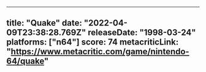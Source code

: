 
---
title: "Quake"
date: "2022-04-09T23:38:28.769Z"
releaseDate: "1998-03-24"
platforms: ["n64"]
score: 74
metacriticLink: "https://www.metacritic.com/game/nintendo-64/quake"
---
